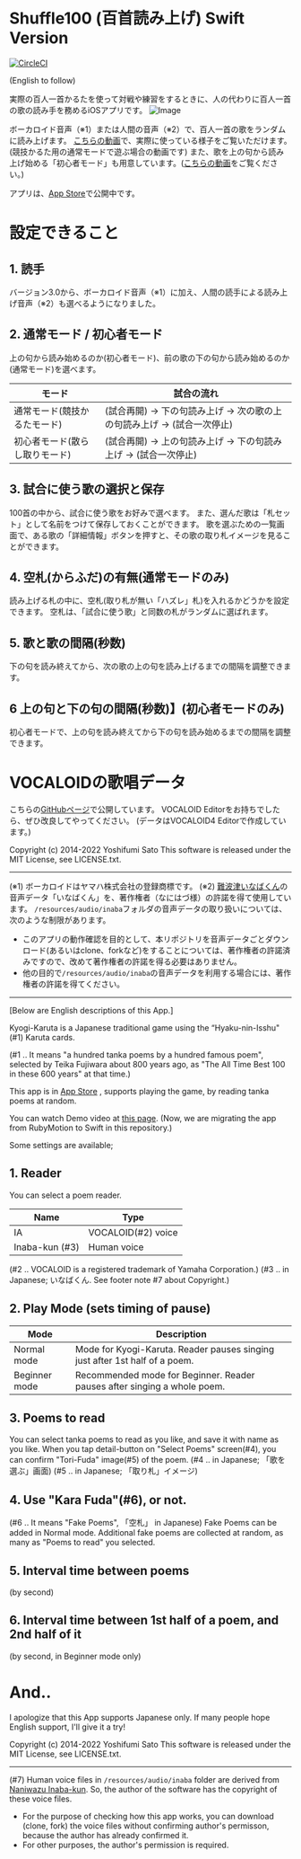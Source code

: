 Shuffle100 (百首読み上げ) Swift Version
==========

[![CircleCI](https://circleci.com/gh/satoyos/Shuffle100_Swift/tree/master.svg?style=svg)](https://circleci.com/gh/satoyos/Shuffle100_Swift/tree/master)

(English to follow)

実際の百人一首かるたを使って対戦や練習をするときに、人の代わりに百人一首の歌の読み手を務めるiOSアプリです。
![Image](http://postachio-images.s3-website-us-east-1.amazonaws.com/bdc9788b9b5c8ff218c37223f302b9a4/511242b6e6a9f3507107fc8f1c2af6e2/w600_df90791d0bf5c6022857a54b3700d61b.png)

ボーカロイド音声（※1）または人間の音声（※2）で、百人一首の歌をランダムに読み上げます。
[こちらの動画](https://vimeo.com/88511077)で、実際に使っている様子をご覧いただけます。(競技かるた用の通常モードで遊ぶ場合の動画です)
また、歌を上の句から読み上げ始める「初心者モード」も用意しています。([こちらの動画](https://vimeo.com/104796183)をご覧ください。)

アプリは、[App Store](https://itunes.apple.com/jp/app/bai-shou-dumi-shangge/id857819404?mt=8)で公開中です。

# 設定できること

## 1. 読手

  バージョン3.0から、ボーカロイド音声（※1）に加え、人間の読手による読み上げ音声（※2）も選べるようになりました。

## 2. 通常モード / 初心者モード
  上の句から読み始めるのか(初心者モード)、前の歌の下の句から読み始めるのか(通常モード)を選べます。

| モード | 試合の流れ |
| ------ | ---------- |
| 通常モード(競技かるたモード) | (試合再開) → 下の句読み上げ → 次の歌の上の句読み上げ → (試合一次停止) |
| 初心者モード(散らし取りモード) | (試合再開) → 上の句読み上げ → 下の句読み上げ → (試合一次停止) |

## 3. 試合に使う歌の選択と保存
  100首の中から、試合に使う歌をお好みで選べます。  また、選んだ歌は「札セット」として名前をつけて保存しておくことができます。
  歌を選ぶための一覧画面で、ある歌の「詳細情報」ボタンを押すと、その歌の取り札イメージを見ることができます。

## 4. 空札(からふだ)の有無(通常モードのみ)
  読み上げる札の中に、空札(取り札が無い「ハズレ」札)を入れるかどうかを設定できます。
  空札は、「試合に使う歌」と同数の札がランダムに選ばれます。

## 5. 歌と歌の間隔(秒数)
  下の句を読み終えてから、次の歌の上の句を読み上げるまでの間隔を調整できます。

## 6 上の句と下の句の間隔(秒数)】(初心者モードのみ)
  初心者モードで、上の句を読み終えてから下の句を読み始めるまでの間隔を調整できます。

# VOCALOIDの歌唱データ

こちらの[GitHubページ](https://github.com/satoyos/HyakuninIsshuVocaloidScore)で公開しています。
VOCALOID Editorをお持ちでしたら、ぜひ改良してやってください。
(データはVOCALOID4 Editorで作成しています。)


Copyright (c) 2014-2022 Yoshifumi Sato
This software is released under the MIT License, see LICENSE.txt.

- - -

(※1) ボーカロイドはヤマハ株式会社の登録商標です。
(※2) [難波津いなばくん](http://naniwazu.la.coocan.jp)の音声データ「いなばくん」を、著作権者（なにはづ様）の許諾を得て使用しています。
`/resources/audio/inaba`フォルダの音声データの取り扱いについては、次のような制限があります。

- このアプリの動作確認を目的として、本リポジトリを音声データごとダウンロード(あるいはclone、forkなど)をすることについては、著作権者の許諾済みですので、改めて著作権者の許諾を得る必要はありません。
- 他の目的で`/resources/audio/inaba`の音声データを利用する場合には、著作権者の許諾を得てください。


- - -

[Below are English descriptions of this App.]

Kyogi-Karuta is a Japanese traditional game using the “Hyaku-nin-Isshu"(#1) Karuta cards.

(#1 .. It means "a hundred tanka poems by a hundred famous poem", selected by Teika Fujiwara about 800 years ago, as "The All Time Best 100 in these 600 years" at that time.)

This app is in [App Store](https://itunes.apple.com/jp/app/bai-shou-dumi-shangge/id857819404?mt=8) , supports playing the game, by reading tanka poems at random.

You can watch Demo video at [this page](https://vimeo.com/88511077).
(Now, we are migrating the app from RubyMotion to Swift in this repository.)

Some settings are available;

## 1. Reader

  You can select a poem reader.

| Name | Type |
| ---- | ----------- |
| IA   | VOCALOID(#2) voice |
| Inaba-kun (#3) | Human voice |

 (#2 .. VOCALOID is a registered trademark of Yamaha Corporation.)
 (#3 .. in Japanese; いなばくん. See footer note #7 about Copyright.)

## 2. Play Mode (sets timing of pause)

| Mode | Description |
| ---- | ----------- |
| Normal mode   | Mode for Kyogi-Karuta. Reader pauses singing just after 1st half of a poem. |
| Beginner mode | Recommended mode for Beginner. Reader pauses after singing a whole poem. |

## 3. Poems to read
  You can select tanka poems to read as you like, and save it with name as you like.
  When you tap detail-button on "Select Poems" screen(#4), you can confirm "Tori-Fuda" image(#5) of the poem.
  (#4 .. in Japanese; 「歌を選ぶ」画面)
  (#5 .. in Japanese; 「取り札」イメージ)

## 4. Use "Kara Fuda"(#6), or not.
  (#6 .. It means "Fake Poems", 「空札」 in Japanese)
  Fake Poems can be added in Normal mode. Additional fake poems are collected at random, as many as "Poems to read" you selected.

## 5. Interval time between poems

(by second)

## 6. Interval time between 1st half of a poem, and 2nd half of it

(by second, in Beginner mode only)

# And..

I apologize that this App supports Japanese only. If many people hope English support, I'll give it a try!

Copyright (c) 2014-2022 Yoshifumi Sato
This software is released under the MIT License, see LICENSE.txt.

- - -
(#7) Human voice files in `/resources/audio/inaba` folder are derived from [Naniwazu Inaba-kun](http://naniwazu.la.coocan.jp).
 So, the author of the software has the copyright of these voice files.

 - For the purpose of checking how this app works, you can download (clone, fork) the voice files without confirming author's permisson, because the author has already confirmed it.
 - For other purposes, the author's permission is required.

